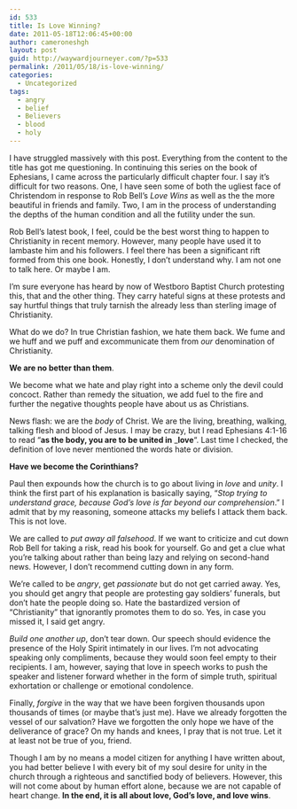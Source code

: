 ```yaml
---
id: 533
title: Is Love Winning?
date: 2011-05-18T12:06:45+00:00
author: cameroneshgh
layout: post
guid: http://waywardjourneyer.com/?p=533
permalink: /2011/05/18/is-love-winning/
categories:
  - Uncategorized
tags:
  - angry
  - belief
  - Believers
  - blood
  - holy
---
```

I have struggled massively with this post. Everything from the content to the title has got me questioning. In continuing this series on the book of Ephesians, I came across the particularly difficult chapter four. I say it&#8217;s difficult for two reasons. One, I have seen some of both the ugliest face of Christendom in response to Rob Bell&#8217;s _Love Wins_ as well as the the more beautiful in friends and family. Two, I am in the process of understanding the depths of the human condition and all the futility under the sun.

Rob Bell&#8217;s latest book, I feel, could be the best worst thing to happen to Christianity in recent memory. However, many people have used it to lambaste him and his followers. I feel there has been a significant rift formed from this one book. Honestly, I don&#8217;t understand why. I am not one to talk here. Or maybe I am.

I&#8217;m sure everyone has heard by now of Westboro Baptist Church protesting this, that and the other thing. They carry hateful signs at these protests and say hurtful things that truly tarnish the already less than sterling image of Christianity.

What do we do? In true Christian fashion, we hate them back. We fume and we huff and we puff and excommunicate them from _our_ denomination of Christianity.

**We are no better than them**.

We become what we hate and play right into a scheme only the devil could concoct. Rather than remedy the situation, we add fuel to the fire and further the negative thoughts people have about us as Christians.

News flash: we are the _body_ of Christ. We are the living, breathing, walking, talking flesh and blood of Jesus. I may be crazy, but I read Ephesians 4:1-16 to read &#8220;**as the body, you are to be united in** _**love</em>**&#8220;. Last time I checked, the definition of love never mentioned the words hate or division.</p> 

**Have we become the Corinthians?**

Paul then expounds how the church is to go about living in _love_ and _unity_. I think the first part of his explanation is basically saying, &#8220;_Stop trying to understand grace, because God&#8217;s love is far beyond our comprehension_.&#8221; I admit that by my reasoning, someone attacks my beliefs I attack them back. This is not love.

We are called to _put away all falsehood_. If we want to criticize and cut down Rob Bell for taking a risk, read his book for yourself. Go and get a clue what you&#8217;re talking about rather than being lazy and relying on second-hand news. However, I don&#8217;t recommend cutting down in any form.

We&#8217;re called to be _angry_, get _passionate_ but do not get carried away. Yes, you should get angry that people are protesting gay soldiers&#8217; funerals, but don&#8217;t hate the people doing so. Hate the bastardized version of &#8220;Christianity&#8221; that ignorantly promotes them to do so. Yes, in case you missed it, I said get angry.

_Build one another up_, don&#8217;t tear down. Our speech should evidence the presence of the Holy Spirit intimately in our lives. I&#8217;m not advocating speaking only compliments, because they would soon feel empty to their recipients. I am, however, saying that love in speech works to push the speaker and listener forward whether in the form of simple truth, spiritual exhortation or challenge or emotional condolence.

Finally, _forgive_ in the way that we have been forgiven thousands upon thousands of times (or maybe that&#8217;s just me). Have we already forgotten the vessel of our salvation? Have we forgotten the only hope we have of the deliverance of grace? On my hands and knees, I pray that is not true. Let it at least not be true of you, friend.

Though I am by no means a model citizen for anything I have written about, you had better believe I with every bit of my soul desire for unity in the church through a righteous and sanctified body of believers. However, this will not come about by human effort alone, because we are not capable of heart change. **In the end, it is all about love, God&#8217;s love, and love wins**.